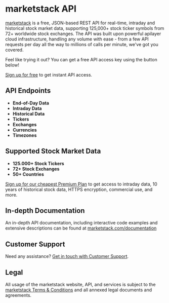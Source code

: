 # marketstack API

[marketstack](https://marketstack.com) is a free, JSON-based REST API for real-time, intraday and historical stock market data, supporting 125,000+ stock ticker symbols from 72+ worldwide stock exchanges. The API was built upon powerful apilayer cloud infrastructure, handling any volume with ease - from a few API requests per day all the way to millions of calls per minute, we've got you covered.

Feel like trying it out? You can get a free API access key using the button below!

[Sign up for free](https://marketstack.com/product) to get instant API access.

## API Endpoints

* **End-of-Day Data**
* **Intraday Data**
* **Historical Data**
* **Tickers**
* **Exchanges**
* **Currencies**
* **Timezones**

## Supported Stock Market Data

* **125.000+ Stock Tickers**
* **72+ Stock Exchanges**
* **50+ Countries**

[Sign up for our cheapest Premium Plan](https://marketstack.com/signup/basic) to get access to intraday data, 10 years of historical stock data, HTTPS encryption, commercial use, and more.

## In-depth Documentation

An in-depth API documentation, including interactive code examples and extensive descriptions can be found at [marketstack.com/documentation](https://marketstack.com/documentation)

## Customer Support
Need any assistance? [Get in touch with Customer Support](mailto:support@marketstack.com).

## Legal

All usage of the marketstack website, API, and services is subject to the [marketstack Terms & Conditions](https://marketstack.com/terms) and all annexed legal documents and agreements.
